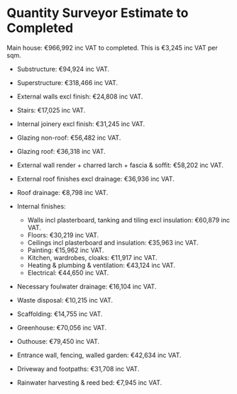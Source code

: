 # Quantity Surveyor Estimate to Completed

Main house: €966,992 inc VAT to completed. This is €3,245 inc VAT per sqm.

- Substructure: €94,924 inc VAT.
- Superstructure: €318,466 inc VAT.
- External walls excl finish: €24,808 inc VAT.
- Stairs: €17,025 inc VAT.
- Internal joinery excl finish: €31,245 inc VAT.
- Glazing non-roof: €56,482 inc VAT.
- Glazing roof: €36,318 inc VAT.
- External wall render + charred larch + fascia & soffit: €58,202 inc VAT.
- External roof finishes excl drainage: €36,936 inc VAT.
- Roof drainage: €8,798 inc VAT.
- Internal finishes:
    - Walls incl plasterboard, tanking and tiling excl insulation: €60,879 inc VAT.
    - Floors: €30,219 inc VAT.
    - Ceilings incl plasterboard and insulation: €35,963 inc VAT.
    - Painting: €15,962 inc VAT.
    - Kitchen, wardrobes, cloaks: €11,917 inc VAT.
    - Heating & plumbing & ventilation: €43,124 inc VAT.
    - Electrical: €44,650 inc VAT.
- Necessary foulwater drainage: €16,104 inc VAT.
- Waste disposal: €10,215 inc VAT.
- Scaffolding: €14,755 inc VAT.

- Greenhouse: €70,056 inc VAT.
- Outhouse: €79,450 inc VAT.
- Entrance wall, fencing, walled garden: €42,634 inc VAT.
- Driveway and footpaths: €31,708 inc VAT.
- Rainwater harvesting & reed bed: €7,945 inc VAT.
